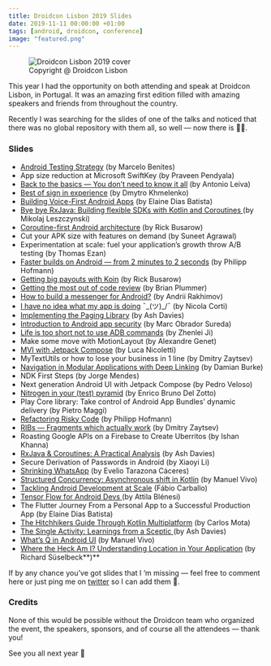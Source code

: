 ```yaml
---
title: Droidcon Lisbon 2019 Slides
date: 2019-11-11 00:00:00 +01:00
tags: [android, droidcon, conference]
image: "featured.png"
---
```


<figure>
<img src="/droidcon-lisbon-2019/featured.png" alt="Droidcon Lisbon 2019 cover">
<figcaption>Copyright @ Droidcon Lisbon</figcaption>
</figure>

This year I had the opportunity on both attending and speak at Droidcon Lisbon, in Portugal. It was an amazing first edition filled with amazing speakers and friends from throughout the country.

Recently I was searching for the slides of one of the talks and noticed that there was no global repository with them all, so well — now there is 🙌🙂.

### Slides

- [Android Testing Strategy](https://speakerdeck.com/marcelorbenites/droidcon-android-testing-strategy) (by Marcelo Benites)
- App size reduction at Microsoft SwiftKey (by Praveen Pendyala)
- [Back to the basics — You don’t need to know it all](https://speakerdeck.com/antoniolg/back-to-the-basics-you-dont-need-to-know-it-all) (by Antonio Leiva)
- [Best of sign in experience](https://speakerdeck.com/dkhmelenko/best-of-sign-in-experience-at-droidcon-lisbon) (by Dmytro Khmelenko)
- [Building Voice-First Android Apps](https://speakerdeck.com/elainedb/building-voice-first-ios-apps) (by Elaine Dias Batista)
- [Bye bye RxJava: Building flexible SDKs with Kotlin and Coroutines ](https://speakerdeck.com/rosomack/bye-bye-rxjava-building-flexible-sdks-with-kotlin-and-coroutines)(by Mikolaj Leszczynski)
- [Coroutine-first Android architecture](https://speakerdeck.com/rbusarow/coroutine-first-android-architecture-droidcon-lisbon) (by Rick Busarow)
- Cut your APK size with features on demand (by Suneet Agrawal)
- Experimentation at scale: fuel your application’s growth throw A/B testing (by Thomas Ezan)
- [Faster builds on Android — from 2 minutes to 2 seconds](https://speakerdeck.com/philipphofmann/faster-builds-on-android-from-2-minutes-to-2-seconds-73d0f90f-7465-42ca-b985-9fd26cc39a91) (by Philipp Hofmann)
- [Getting big payouts with Koin](https://speakerdeck.com/rbusarow/getting-big-payouts-with-koin-droidcon-lisbon) (by Rick Busarow)
- [Getting the most out of code review](https://speakerdeck.com/brianplummer/getting-the-most-out-of-code-review-droidcon-lisbon-2019) (by Brian Plummer)
- [How to build a messenger for Android?](https://speakerdeck.com/arg/how-to-build-a-messenger-revised) (by Andrii Rakhimov)
- [I have no idea what my app is doing](https://speakerdeck.com/cortinico/i-have-no-idea-what-my-app-is-doing-nicola-corti-android-dev) ¯\_(ツ)_/¯ (by Nicola Corti)
- [Implementing the Paging Library](https://speakerdeck.com/ashdavies/droidcon-lisbon-implementing-the-paging-library) (by Ash Davies)
- [Introduction to Android app security](https://speakerdeck.com/marcobrador/droidcon-lisbon-2019-intro-to-android-app-security) (by Marc Obrador Sureda)
- [Life is too short not to use ADB commands](https://speakerdeck.com/zhenleiji/droidconlisbon-life-is-too-short-not-to-use-adb-commands) (by Zhenlei Ji)
- Make some move with MotionLayout (by Alexandre Genet)
- [MVI with Jetpack Compose](https://speakerdeck.com/lnicolet/mvi-with-jetpack-compose-e0d2ec95-347c-4803-bff6-3861244c67c3) (by Luca Nicoletti)
- MyTextUtils or how to lose your business in 1 line (by Dmitry Zaytsev)
- [Navigation in Modular Applications with Deep Linking](https://speakerdeck.com/dburke/navigation-in-modular-applications-with-deep-linking) (by Damian Burke)
- NDK First Steps (by Jorge Mendes)
- Next generation Android UI with Jetpack Compose (by Pedro Veloso)
- [Nitrogen in your (test) pyramid](https://speakerdeck.com/lupsyn/nitrogen-in-your-test-pyramid) (by Enrico Bruno Del Zotto)
- Play Core library: Take control of Android App Bundles’ dynamic delivery (by Pietro Maggi)
- [Refactoring Risky Code](https://speakerdeck.com/philipphofmann/refactoring-risky-code-9bc37c2a-50c3-4a18-a9bd-2b522313896b) (by Philipp Hofmann)
- [RIBs — Fragments which actually work](http://slideshare.net/DmitryZaytsev4/ribs-fragments-which-work) (by Dmitry Zaytsev)
- Roasting Google APIs on a Firebase to Create Uberritos (by Ishan Khanna)
- [RxJava & Coroutines: A Practical Analysis](https://speakerdeck.com/ashdavies/droidcon-lisbon-rxjava-and-coroutines-a-practical-analysis) (by Ash Davies)
- Secure Derivation of Passwords in Android (by Xiaoyi Li)
- [Shrinking WhatsApp](https://speakerdeck.com/eveliotc/shrinking-whatsapp) (by Evelio Tarazona Cáceres)
- [Structured Concurrency: Asynchronous shift in Kotlin](https://speakerdeck.com/manuelvicnt/structured-concurrency-droidcon-lisbon-2019) (by Manuel Vivo)
- [Tackling Android Development at Scale](https://speakerdeck.com/fabiocarballo/tackling-android-at-scale) (Fábio Carballo)
- [Tensor Flow for Android Devs ](https://speakerdeck.com/ablenesi/tensor-flow-for-android-devs)(by Attila Blénesi)
- The Flutter Journey From a Personal App to a Successful Production App (by Elaine Dias Batista)
- [The Hitchhikers Guide Through Kotlin Multiplatform](https://speakerdeck.com/cmota/the-hitchhikers-guide-through-kotlin-multiplatform-extended) (by Carlos Mota)
- [The Single Activity: Learnings from a Sceptic ](https://speakerdeck.com/ashdavies/droidcon-lisbon-the-single-activity-learnings-from-a-sceptic)(by Ash Davies)
- [What’s Q in Android UI](https://speakerdeck.com/manuelvicnt/whats-new-in-android-q-ui-droidcon-lisbon-2019) (by Manuel Vivo)
- [Where the Heck Am I? Understanding Location in Your Application](https://pt.slideshare.net/sueselbeck/where-the-heck-am-i-understanding-location-in-your-application-droidcon-2019) (by Richard Süselbeck**)**

If by any chance you’ve got slides that I ‘m missing — feel free to comment here or just ping me on [twitter](https://twitter.com/cafonsomota) so I can add them 🙂.

### Credits

None of this would be possible without the Droidcon team who organized the event, the speakers, sponsors, and of course all the attendees — thank you!

See you all next year 🚀
